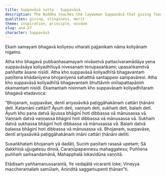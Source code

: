 ```yaml
---
title: Suppavāsā sutta - Suppavāsā
description: The Buddha teaches the laywoman Suppavāsā that giving food bestows life, beauty, happiness, and strength upon the recipient and, in turn, upon the giver. Such generosity, especially toward those accomplished in conduct is very fruitful.
qualities: giving, stinginess, merit
theme: inspiration, principle, wisdom
slug: an4.57
character: Suppavāsā
---
```


Ekaṁ samayaṁ bhagavā koliyesu viharati pajjanikaṁ nāma koliyānaṁ nigamo.

Atha kho bhagavā pubbaṇhasamayaṁ nivāsetvā pattacīvaramādāya yena suppavāsāya koliyadhītuyā nivesanaṁ tenupasaṅkami; upasaṅkamitvā paññatte āsane nisīdi. Atha kho suppavāsā koliyadhītā bhagavantaṁ paṇītena khādanīyena bhojanīyena sahatthā santappesi sampavāresi. Atha kho suppavāsā koliyadhītā bhagavantaṁ bhuttāviṁ onītapattapāṇiṁ ekamantaṁ nisīdi. Ekamantaṁ nisinnaṁ kho suppavāsaṁ koliyadhītaraṁ bhagavā etadavoca:

“Bhojanaṁ, suppavāse, dentī ariyasāvikā paṭiggāhakānaṁ cattāri ṭhānāni deti. Katamāni cattāri? Āyuṁ deti, vaṇṇaṁ deti, sukhaṁ deti, balaṁ deti. Āyuṁ kho pana datvā āyussa bhāginī hoti dibbassa vā mānusassa vā. Vaṇṇaṁ datvā vaṇṇassa bhāginī hoti dibbassa vā mānusassa vā. Sukhaṁ datvā sukhassa bhāginī hoti dibbassa vā mānusassa vā. Balaṁ datvā balassa bhāginī hoti dibbassa vā mānusassa vā. Bhojanaṁ, suppavāse, dentī ariyasāvikā paṭiggāhakānaṁ imāni cattāri ṭhānāni detīti.

Susaṅkhataṁ bhojanaṁ yā dadāti,
Suciṁ paṇītaṁ rasasā upetaṁ;
Sā dakkhiṇā ujjugatesu dinnā,
Caraṇūpapannesu mahaggatesu;
Puññena puññaṁ saṁsandamānā,
Mahapphalā lokavidūna vaṇṇitā.

Etādisaṁ yaññamanussarantā,
Ye vedajātā vicaranti loke;
Vineyya maccheramalaṁ samūlaṁ,
Aninditā saggamupenti ṭhānan”ti.
